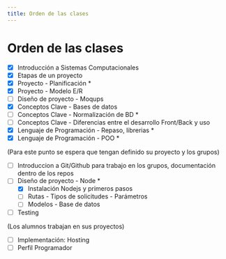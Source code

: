 ```yaml
---
title: Orden de las clases
---
```


# Orden de las clases

- [x] Introducción a Sistemas Computacionales
- [x] Etapas de un proyecto
- [x] Proyecto - Planificación *
- [x] Proyecto - Modelo E/R
- [ ] Diseño de proyecto - Moqups
- [x] Conceptos Clave - Bases de datos
- [ ] Conceptos Clave - Normalización de BD *
- [ ] Conceptos Clave - Diferencias entre el desarrollo Front/Back y uso
- [x] Lenguaje de Programación - Repaso, librerias * 
- [x] Lenguaje de Programación - POO *

(Para este punto se espera que tengan definido su proyecto y los grupos)

- [ ] Introduccion a Git/Github para trabajo en los grupos, documentación dentro de los repos
- [ ] Diseño de proyecto - Node * 
  - [x] Instalación Nodejs y primeros pasos
  - [ ] Rutas - Tipos de solicitudes - Parámetros
  - [ ] Modelos - Base de datos
- [ ] Testing

(Los alumnos trabajan en sus proyectos)

- [ ] Implementación: Hosting
- [ ] Perfil Programador